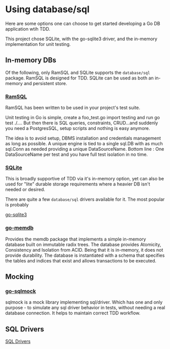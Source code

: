 # Using database/sql

Here are some options one can choose to get started developing a Go DB application wtih TDD.

This project chose SQLite, with the go-sqlite3 driver, and the in-memory implementation for unit testing.

## In-memory DBs

Of the following, only RamSQL and SQLite supports the `database/sql` package.  RamSQL is designed for TDD.  SQLite can be used as both an in-memory and persistent store.

### [RamSQL](https://github.com/proullon/ramsql)

RamSQL has been written to be used in your project's test suite.

Unit testing in Go is simple, create a foo_test.go import testing and run go test ./.... But then there is SQL queries, constraints, CRUD...and suddenly you need a PostgresSQL, setup scripts and nothing is easy anymore.

The idea is to avoid setup, DBMS installation and credentials management as long as possible. A unique engine is tied to a single sql.DB with as much sql.Conn as needed providing a unique DataSourceName. Bottom line : One DataSourceName per test and you have full test isolation in no time.

### [SQLite](https://www.sqlite.org/inmemorydb.html)

This is broadly supportive of TDD via it's in-memory option, yet can also be used for "lite" durable storage requirements where a heavier DB isn't needed or desired.

There are quite a few `database/sql` drivers available for it.  The most popular is probably

[go-sqlite3](https://github.com/mattn/go-sqlite3)

### [go-memdb](https://github.com/hashicorp/go-memdb)

Provides the memdb package that implements a simple in-memory database built on immutable radix trees. The database provides Atomicity, Consistency and Isolation from ACID. Being that it is in-memory, it does not provide durability. The database is instantiated with a schema that specifies the tables and indices that exist and allows transactions to be executed.

## Mocking

### [go-sqlmock](https://github.com/DATA-DOG/go-sqlmock)

sqlmock is a mock library implementing sql/driver. Which has one and only purpose - to simulate any sql driver behavior in tests, without needing a real database connection. It helps to maintain correct TDD workflow.

## SQL Drivers

[SQL Drivers](https://github.com/golang/go/wiki/SQLDrivers)
